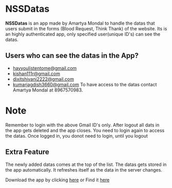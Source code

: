 # NSSDatas

**NSSDatas** is an app made by Amartya Mondal to handle the datas that users submit in the forms (Blood Request, Think Thank) of the website. Its is an highly authenticated app, only specified user(unique ID's) can see the datas.

## Users who can see the datas in the App?
- hayyoulistentome@gmail.com
- kishan111r@gmail.com
- dixitshivani2222@gmail.com
- kumarjagdish3660@gmail.com
To have access to the datas contact Amartya Mondal at 8967570983.
# Note
Remember to login with the above Gmail ID's only. After logout all dats in the app gets deleted and the app closes. You need to login again to access the datas. Once logged in, you donot need to login, until you logout

## Extra Feature
The newly added datas comes at the top of the list. The datas gets stored in the app automatically. It refreshes itself as the data in the server changes.

Download the app by clicking [here](https://drive.google.com/file/d/1IQ8ZObBwqJ_YoPCM8CafQejXzaDd_c14/view?usp=sharing)
or 
Find it [here](https://github.com/NSS-IITPatna/NSS-Datas/blob/master/ApkFIle/)
